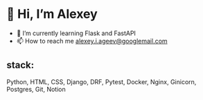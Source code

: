 # 👋 Hi, I’m Alexey
- 🌱 I’m currently learning Flask and FastAPI 
- 📫 How to reach me alexey.i.ageev@googlemail.com
## stack:
Python, HTML, CSS, Django, DRF, Pytest, Docker, Nginx, Ginicorn, Postgres, Git, Notion
<!---
PracticName/PracticName is a ✨ special ✨ repository because its `README.md` (this file) appears on your GitHub profile.
You can click the Preview link to take a look at your changes.
--->
